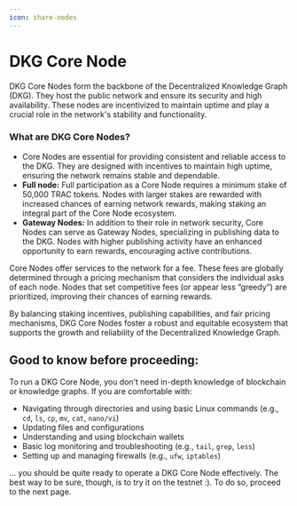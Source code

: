 ```yaml
---
icon: share-nodes
---
```


# DKG Core Node

DKG Core Nodes form the backbone of the Decentralized Knowledge Graph (DKG). They host the public network and ensure its security and high availability. These nodes are incentivized to maintain uptime and play a crucial role in the network's stability and functionality.

### What are DKG Core Nodes?

* Core Nodes are essential for providing consistent and reliable access to the DKG. They are designed with incentives to maintain high uptime, ensuring the network remains stable and dependable.
* **Full node:** Full participation as a Core Node requires a minimum stake of 50,000 TRAC tokens. Nodes with larger stakes are rewarded with increased chances of earning network rewards, making staking an integral part of the Core Node ecosystem.
* **Gateway Nodes:** In addition to their role in network security, Core Nodes can serve as Gateway Nodes, specializing in publishing data to the DKG. Nodes with higher publishing activity have an enhanced opportunity to earn rewards, encouraging active contributions.

Core Nodes offer services to the network for a fee. These fees are globally determined through a pricing mechanism that considers the individual asks of each node. Nodes that set competitive fees (or appear less “greedy”) are prioritized, improving their chances of earning rewards.

By balancing staking incentives, publishing capabilities, and fair pricing mechanisms, DKG Core Nodes foster a robust and equitable ecosystem that supports the growth and reliability of the Decentralized Knowledge Graph.

## Good to know before proceeding:

To run a DKG Core Node, you don’t need in-depth knowledge of blockchain or knowledge graphs. If you are comfortable with:

* Navigating through directories and using basic Linux commands (e.g., `cd`, `ls`, `cp`, `mv`, `cat`, `nano/vi`)
* Updating files and configurations
* Understanding and using blockchain wallets
* Basic log monitoring and troubleshooting (e.g., `tail`, `grep`, `less`)
* Setting up and managing firewalls (e.g., `ufw`, `iptables`)

... you should be quite ready to operate a DKG Core Node effectively. The best way to be sure, though, is to try it on the testnet :). To do so, proceed to the next page.
